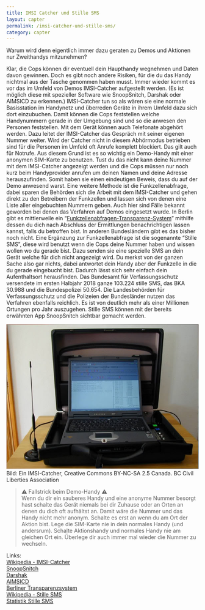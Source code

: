 ```yaml
---
title: IMSI Catcher und Stille SMS
layout: capter
permalink: /imsi-catcher-und-stille-sms/
category: capter
---
```

Warum wird denn eigentlich immer dazu geraten zu Demos und Aktionen nur Zweithandys mitzunehmen?

Klar, die Cops können dir eventuell dein Haupthandy wegnehmen und Daten davon gewinnen. Doch es gibt noch andere Risiken, für die du das Handy nichtmal aus der Tasche genommen haben musst. Immer wieder kommt es vor das im Umfeld von Demos IMSI-Catcher aufgestellt werden. (Es ist möglich diese mit spezieller Software wie SnoopSnitch, Darshak oder AIMSICD zu erkennen.) IMSI-Catcher tun so als wären sie eine normale Basisstation im Handynetz und überreden Geräte in ihrem Umfeld dazu sich dort einzubuchen.
Damit können die Cops feststellen welche Handynummern gerade in der Umgebung sind und so die anwesen den Personen feststellen. Mit dem Gerät können auch Telefonate abgehört werden. Dazu leitet der IMSI-Catcher das Gespräch mit seiner eigenen Nummer weiter. Wird der Catcher nicht in diesem Abhörmodus betrieben sind für die Personen im Umfeld oft Anrufe komplett blockiert. Das gilt auch für Notrufe. Aus diesem Grund ist es so wichtig ein Demo-Handy mit einer anonymen SIM-Karte zu benutzen. Tust du das nicht kann deine Nummer mit dem IMSI-Catcher angezeigt werden und die Cops müssen nur noch kurz beim Handyprovider anrufen um deinen Namen und deine Adresse herauszufinden. Somit haben sie einen eindeutigen Beweis, dass du auf der Demo anwesend warst. Eine weitere Methode ist die Funkzellenabfrage, dabei sparen die Behörden sich die Arbeit mit dem IMSI-Catcher und gehen direkt zu den Betreibern der Funkzellen und lassen sich von denen eine Liste aller eingebuchten Nummern geben. Auch hier sind Fälle bekannt geworden bei denen das Verfahren auf Demos eingesetzt wurde. In Berlin gibt es mittlerweile ein “[Funkzellenabfragen-Transparenz-System](https://fts.berlin.de/)” mithilfe dessen du dich nach Abschluss der Ermittlungen benachrichtigen lassen kannst, falls du betroffen bist. In anderen Bundesländern gibt es das bisher noch nicht. Eine Ergänzung zur Funkzellenabfrage ist die sogenannte “Stille SMS”, diese wird benutzt wenn die Cops deine Nummer haben und wissen wollen wo du gerade bist. Dazu senden sie eine spezielle SMS an dein Gerät welche für dich nicht angezeigt wird. Du merkst von der ganzen Sache also gar nichts, dabei antwortet dein Handy aber der Funkzelle in die du gerade eingebucht bist. Dadurch lässt sich sehr einfach dein Aufenthaltsort herausfinden. Das Bundesamt für Verfassungsschutz versendete im ersten Halbjahr 2018 ganze 103.224 stille SMS, das BKA 30.988 und die Bundespolizei 50.654. Die Landesbehörden für Verfassungsschutz und die Polizeien der Bundesländer nutzen das Verfahren ebenfalls reichlich. Es ist von deutlich mehr als einer Millionen Ortungen pro Jahr auszugehen. Stille SMS können mit der bereits erwähnten App SnoopSnitch sichtbar gemacht werden.

![](/assets/posts/imsi-catcher.jpg)<br>
Bild: Ein IMSI-Catcher, Creative Commons BY-NC-SA 2.5 Canada. BC Civil Liberties Association

> ⚠ Fallstrick beim Demo-Handy ⚠<br>
> Wenn du dir ein sauberes Handy und eine anonyme Nummer besorgt hast schalte das Gerät niemals bei dir Zuhause oder an Orten an denen du dich oft aufhältst an. Damit wäre die Nummer und das Handy nicht mehr anonym. Schalte es erst an wenn du am Ort der Aktion bist. Lege die SIM-Karte nie in dein normales Handy (und andersrum). Schalte Aktionshandy und normales Handy nie am gleichen Ort ein. 
> Überlege dir auch immer mal wieder die Nummer zu wechseln.

Links:<br>
[Wikipedia - IMSI-Catcher](https://de.wikipedia.org/wiki/IMSI-Catcher)<br>
[SnoopSnitch](https://opensource.srlabs.de/projects/snoopsnitch)<br>
[Darshak](https://github.com/darshakframework/darshak)<br>
[AIMSICD](https://cellularprivacy.github.io/Android-IMSI-Catcher-Detector/)<br>
[Berliner Transparenzsystem](https://fts.berlin.de/)<br>
[Wikipedia - Stille SMS](https://de.wikipedia.org/wiki/Stille_SMS)<br>
[Statistik Stille SMS](https://netzpolitik.org/2018/halbjahreswerte-fuer-stille-sms-imsi-catcher-und-funkzellenabfragen/)<br>

